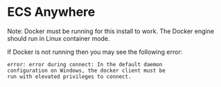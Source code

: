 # ECS Anywhere

Note: Docker must be running for this install to work. The Docker engine should run in Linux container mode.

If Docker is not running then you may see the following error:

    error: error during connect: In the default daemon
    configuration on Windows, the docker client must be
    run with elevated privileges to connect.
